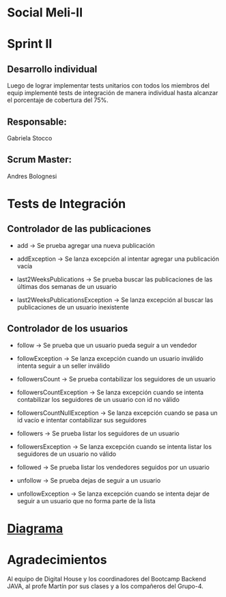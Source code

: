 # Social Meli-II
# Sprint II 

## Desarrollo individual

Luego de lograr implementar tests unitarios con todos los miembros del equip implementé tests de integración de manera individual hasta alcanzar el porcentaje de cobertura del 75%.


## Responsable: 
Gabriela Stocco

## Scrum Master: 
Andres Bolognesi


# Tests de Integración 
## Controlador de las publicaciones

* add -> Se prueba agregar una nueva publicación

* addException -> Se lanza excepción al intentar agregar una publicación vacía

* last2WeeksPublications -> Se prueba buscar las publicaciones de las últimas dos semanas de un usuario

* last2WeeksPublicationsException -> Se lanza excepción al buscar las publicaciones de un usuario inexistente

## Controlador de los usuarios

* follow -> Se prueba que un usuario pueda seguir a un vendedor

* followException -> Se lanza excepción cuando un usuario inválido intenta seguir a un seller inválido

* followersCount -> Se prueba contabilizar los seguidores de un usuario

* followersCountException -> Se lanza excepción cuando se intenta 
contabilizar los seguidores de un usuario con id no válido

* followersCountNullException -> Se lanza excepción cuando se pasa un id vacío e intentar contabilizar sus seguidores

* followers -> Se prueba listar los seguidores de un usuario

* followersException -> Se lanza excepción cuando se intenta listar los seguidores de un usuario no válido

* followed -> Se prueba listar los vendedores seguidos por un usuario

* unfollow -> Se prueba dejas de seguir a un usuario

* unfollowException -> Se lanza excepción cuando se intenta dejar de seguir a un usuario que no forma parte de la lista


# [Diagrama](https://user-images.githubusercontent.com/119961027/209996229-832d4c74-948f-40f8-ba4b-442d76f39a92.png)


# Agradecimientos 
Al equipo de Digital House y los coordinadores del Bootcamp Backend JAVA, al profe Martín por sus clases y a los compañeros del Grupo-4.
